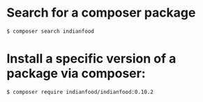 # Search for a composer package
    $ composer search indianfood

# Install a specific version of a package via composer:
    $ composer require indianfood/indianfood:0.10.2